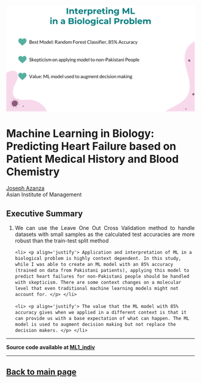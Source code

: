 [<img src="../images/ml1_heart_res.png">](https://raw.githubusercontent.com/josephazanza/josephazanza.github.io/master/images/ml1_heart_res.png)

# Machine Learning in Biology: Predicting Heart Failure based on Patient Medical History and Blood Chemistry

[Joseph Azanza](https://www.linkedin.com/in/josephazanza/) <br>
Asian Institute of Management

## Executive Summary

<ol>
	<li> <p align='justify'> We can use the Leave One Out Cross Validation method to handle datasets with small samples as the calculated test accuracies are more robust than the train-test split method </p> </li>

	<li> <p align='justify'> Application and interpretation of ML in a biological problem is highly context dependent. In this study, while I was able to create an ML model with an 85% accuracy (trained on data from Pakistani patients), applying this model to predict heart failures for non-Pakistani people should be handled with skepticism. There are some context changes on a molecular level that even traditional machine learning models might not account for. </p> </li>

	<li> <p align='justify'> The value that the ML model with 85% accuracy gives when we applied in a different context is that it can provide us with a base expectation of what can happen. The ML model is used to augment decision making but not replace the decision makers. </p> </li>
</ol>

---

**Source code available at [ML1_indiv](https://github.com/josephazanza/ML1_indiv)**

---

## [Back to main page](https://josephazanza.github.io/)